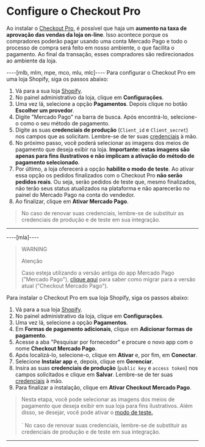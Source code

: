 # Configure o Checkout Pro

Ao instalar o [Checkout Pro](/developers/pt/docs/checkout-pro/landing), é possível que haja um **aumento na taxa de aprovação das vendas da loja on-line**. Isso acontece porque os compradores poderão pagar usando uma conta Mercado Pago e todo o processo de compra será feito em nosso ambiente, o que facilita o pagamento. Ao final da transação, esses compradores são redirecionados ao ambiente da loja.

----[mlb, mlm, mpe, mco, mlu, mlc]----
Para configurar o Checkout Pro em uma loja Shopify, siga os passos abaixo:

1. Vá para a sua loja [Shopify](https://accounts.shopify.com/store-login).
2. No painel administrativo da loja, clique em **Configurações**.
3. Uma vez lá, selecione a opção **Pagamentos**. Depois clique no botão **Escolher um provedor**.
4. Digite "Mercado Pago" na barra de busca. Após encontrá-lo, selecione-o como o seu método de pagamento.
5. Digite as suas **credenciais de produção** (`Client_id` e `Client_secret`) nos campos que as solicitam. Lembre-se de ter suas [credenciais](/developers/pt/docs/shopify/additional-content/credentials) à mão. 
6. No próximo passo, você poderá selecionar as imagens dos meios de pagamento que deseja exibir na loja. **Importante: estas imagens são apenas para fins ilustrativos e não implicam a ativação do método de pagamento selecionado**.
7. Por último, a loja oferecerá a opção **habilite o modo de teste**. Ao ativar essa opção os pedidos finalizados com o Checkout Pro **não serão pedidos reais**. Ou seja, serão pedidos de teste que, mesmo finalizados, não terão seus status atualizados na plataforma e não aparecerão no painel do Mercado Pago na conta do vendedor.
8. Ao finalizar, clique em **Ativar Mercado Pago**.
 
> No caso de renovar suas credenciais, lembre-se de substituir as credenciais de produção e de teste em sua integração.

------------
----[mla]----
> WARNING
>
> Atenção
>
> Caso esteja utilizando a versão antiga do app Mercado Pago ("Mercado Pago"), [clique aqui](/developers/pt/docs/shopify/how-tos/migration) para saber como migrar para a versão atual ("Checkout Mercado Pago").

Para instalar o Checkout Pro em sua loja Shopify, siga os passos abaixo:

1. Vá para a sua loja [Shopify](https://accounts.shopify.com/store-login).
2. No painel administrativo da loja, clique em **Configurações**.
3. Uma vez lá, selecione a opção **Pagamentos**. 
4. Em **Formas de pagamento adicionais**, clique em **Adicionar formas de pagamento**.
5. Acesse a aba "Pesquisar por fornecedor" e procure o novo app com o nome **Checkout Mercado Pago**.
6. Após localizá-lo, selecione-o, clique em **Ativar** e, por fim, em **Conectar**.
7. Selecione **Instalar app** e, depois, clique em **Gerenciar**.
8. Insira as suas **credenciais de produção** (`public key` e `access token`) nos campos solicitados e clique em **Salvar**. Lembre-se de ter suas [credenciais](/developers/pt/docs/shopify/additional-content/credentials) à mão.
9. Para finalizar a instalação, clique em **Ativar Checkout Mercado Pago**.

> Nesta etapa, você pode selecionar as imagens dos meios de pagamento que deseja exibir em sua loja para fins ilustrativos. Além disso, se desejar, você pode ativar o [modo de teste.](/developers/pt/docs/shopify/sales-processing/integration-test)
> <br/><br/>`
> No caso de renovar suas credenciais, lembre-se de substituir as credenciais de produção e de teste em sua integração.

------------